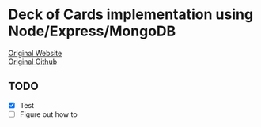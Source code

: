 # Deck of Cards implementation using Node/Express/MongoDB

[Original Website](deckofcardsapi.com)  
[Original Github](https://github.com/crobertsbmw/deckofcards)

## TODO
- [x] Test
- [ ] Figure out how to 